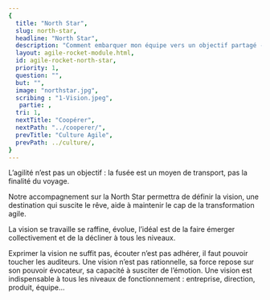 ```yaml
---
{
  title: "North Star",
  slug: north-star,
  headline: "North Star",
  description: "Comment embarquer mon équipe vers un objectif partagé - inspirant - suscitant le rêve ?",
  layout: agile-rocket-module.html,
  id: agile-rocket-north-star,
  priority: 1,
  question: "",
  but: "",
  image: "northstar.jpg",
  scribing : "1-Vision.jpeg",
   partie: ,
  tri: 1,
  nextTitle: "Coopérer",
  nextPath: "../cooperer/",
  prevTitle: "Culture Agile",
  prevPath: ../culture/,
}
---
```

L’agilité n’est pas un objectif : la fusée est un moyen de transport, pas la finalité du voyage.

Notre accompagnement sur la North Star permettra de définir la vision, une destination qui suscite le rêve, aide à maintenir le cap de la transformation agile. 

La vision se travaille se raffine, évolue, l’idéal est de la faire émerger collectivement et de la décliner à tous les niveaux.

Exprimer la vision ne suffit pas, écouter n’est pas adhérer, il faut pouvoir toucher les auditeurs. Une vision n’est pas rationnelle, sa force repose sur son pouvoir évocateur, sa capacité à susciter de l’émotion. Une vision est indispensable à tous les niveaux de fonctionnement : entreprise, direction, produit, équipe…
				
